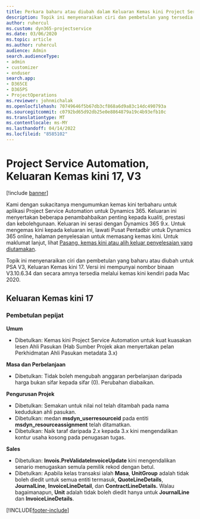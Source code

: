 ```yaml
---
title: Perkara baharu atau diubah dalam Keluaran Kemas kini Project Service Automation 17, V3
description: Topik ini menyenaraikan ciri dan pembetulan yang tersedia dalam Keluaran Kemas kini Project Service Automation17, V3.
author: ruhercul
ms.custom: dyn365-projectservice
ms.date: 03/06/2020
ms.topic: article
ms.author: ruhercul
audience: Admin
search.audienceType:
- admin
- customizer
- enduser
search.app:
- D365CE
- D365PS
- ProjectOperations
ms.reviewer: johnmichalak
ms.openlocfilehash: 70749646f5b67db3cf868a6d9a83c14dc490793a
ms.sourcegitcommit: c0792bd65d92db25e0e8864879a19c4b93efb10c
ms.translationtype: MT
ms.contentlocale: ms-MY
ms.lasthandoff: 04/14/2022
ms.locfileid: "8585102"
---
```

# <a name="project-service-automation-update-release-17-v3"></a>Project Service Automation, Keluaran Kemas kini 17, V3

[!include [banner](../includes/psa-now-project-operations.md)]

Kami dengan sukacitanya mengumumkan kemas kini terbaharu untuk aplikasi Project Service Automation untuk Dynamics 365. Keluaran ini menyertakan beberapa penambahbaikan penting kepada kualiti, prestasi dan kebolehgunaan.  Keluaran ini serasi dengan Dynamics 365 9.x. Untuk mengemas kini kepada keluaran ini, lawati Pusat Pentadbir untuk Dynamics 365 online, halaman penyelesaian untuk memasang kemas kini. Untuk maklumat lanjut, lihat [Pasang, kemas kini atau alih keluar penyelesaian yang diutamakan](/power-platform/admin/install-remove-preferred-solution).

Topik ini menyenaraikan ciri dan pembetulan yang baharu atau diubah untuk PSA V3, Keluaran Kemas kini 17. Versi ini mempunyai nombor binaan V3.10.6.34 dan secara amnya tersedia melalui kemas kini kendiri pada Mac 2020.


## <a name="update-release-17"></a>Keluaran Kemas kini 17

### <a name="bug-fixes"></a>Pembetulan pepijat

**Umum**

- Dibetulkan: Kemas kini Project Service Automation untuk kuat kuasakan lesen Ahli Pasukan (Hab Sumber Projek akan menyertakan pelan Perkhidmatan Ahli Pasukan metadata 3.x)
 
**Masa dan Perbelanjaan**

- Dibetulkan: Tidak boleh mengubah anggaran perbelanjaan daripada harga bukan sifar kepada sifar (0). Perubahan diabaikan.

**Pengurusan Projek**

- Dibetulkan: Semakan untuk nilai nol telah ditambah pada nama kedudukan ahli pasukan.
- Dibetulkan: medan **msdyn_userresourceid** pada entiti **msdyn_resourceassignment** telah ditamatkan.
- Dibetulkan: Naik taraf daripada 2.x kepada 3.x kini mengendalikan kontur usaha kosong pada penugasan tugas.

**Sales**

- Dibetulkan: **Invois.PreValidateInvoiceUpdate** kini mengendalikan senario menugaskan semula pemilik rekod dengan betul.
- Dibetulkan: Apabila kelas transaksi ialah **Masa**, **UnitGroup** adalah tidak boleh diedit untuk semua entiti termasuk, **QuoteLineDetails**, **JournalLine**, **InvoiceLineDetail**, dan **ContractLineDetails.** Walau bagaimanapun, **Unit** adalah tidak boleh diedit hanya untuk **JournalLine** dan **InvoiceLineDetails**.




[!INCLUDE[footer-include](../includes/footer-banner.md)]
